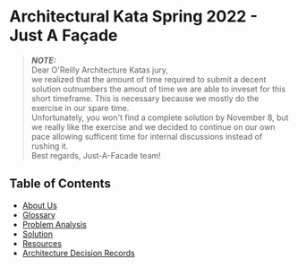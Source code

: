 # Architectural Kata Spring 2022 - Just A Façade

> **_NOTE:_**  
Dear O'Reilly Architecture Katas jury,  
we realized that the amount of time required to submit a decent solution outnumbers the amout of time we are able to inveset for this short timeframe. This is necessary because we mostly do the exercise in our spare time.  
Unfortunately, you won't find a complete solution by November 8, but we really like the exercise and we decided to continue on our own pace allowing sufficent time for internal discussions instead of rushing it.  
Best regards, Just-A-Facade team!

## Table of Contents
  * [About Us](about.md)
  * [Glossary](glossary.md)
  * [Problem Analysis](problem/README.md)
  * [Solution](solution/README.md) 
  * [Resources](resources.md)
  * [Architecture Decision Records](adrs/)
